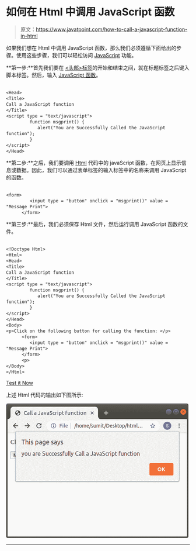 # 如何在 Html 中调用 JavaScript 函数

> 原文：<https://www.javatpoint.com/how-to-call-a-javascript-function-in-html>

如果我们想在 Html 中调用 JavaScript 函数，那么我们必须遵循下面给出的步骤。使用这些步骤，我们可以轻松访问 [JavaScript](https://www.javatpoint.com/javascript-tutorial) 功能。

**第一步:**首先我们要在 [<头部>标签](https://www.javatpoint.com/html-head)的开始和结束之间，就在标题标签之后键入脚本标签。然后，输入 [JavaScript 函数](https://www.javatpoint.com/javascript-function)。

```

<Head>    
<Title>   
Call a JavaScript function
</Title>
<script type = "text/javascript">
         function msgprint() {
            alert("You are Successfully Called the JavaScript function");
         }
</script>
</Head>

```

**第二步:**之后，我们要调用 [Html](https://www.javatpoint.com/html-tutorial) 代码中的 javaScript 函数，在网页上显示信息或数据。因此，我们可以通过表单标签的输入标签中的名称来调用 JavaScript 的函数。

```

<form>
         <input type = "button" onclick = "msgprint()" value = "Message Print"> 
      </form>   

```

**第三步:**最后，我们必须保存 Html 文件，然后运行调用 JavaScript 函数的文件。

```

<!Doctype Html>
<Html>   
<Head>    
<Title>   
Call a JavaScript function
</Title>
<script type = "text/javascript">
         function msgprint() {
            alert("You are Successfully Called the JavaScript function");
         }
</script>
</Head>
<Body> 
<p>Click on the following button for calling the function: </p>      
      <form>
         <input type = "button" onclick = "msgprint()" value = "Message Print"> 
      </form>     
      <p>
</Body> 
</Html>

```

[Test it Now](https://www.javatpoint.com/oprweb/test.jsp?filename=how-to-call-a-javascript-function-in-html-1)

上述 Html 代码的输出如下图所示:

![How to call a JavaScript Function in Html](img/621acd0ade8e9fb3743a33813203e775.png)

* * *